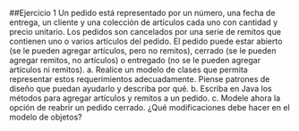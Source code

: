 ##Ejercicio 1
Un pedido está representado por un número, una fecha de entrega, un cliente y una
colección de artículos cada uno con cantidad y precio unitario. Los pedidos son
cancelados por una serie de remitos que contienen uno o varios artículos del pedido. El
pedido puede estar abierto (se le pueden agregar artículos, pero no remitos), cerrado (se
le pueden agregar remitos, no artículos) o entregado (no se le pueden agregar artículos
ni remitos).
a. Realice un modelo de clases que permita representar estos requerimientos
adecuadamente. Piense patrones de diseño que puedan ayudarlo y describa por
qué.
b. Escriba en Java los métodos para agregar artículos y remitos a un pedido.
c. Modele ahora la opción de reabrir un pedido cerrado. ¿Qué modificaciones debe
hacer en el modelo de objetos?
